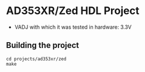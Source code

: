 <!-- no_build_example, no_dts, no_no_os -->

# AD353XR/Zed HDL Project

- VADJ with which it was tested in hardware: 3.3V

## Building the project

```
cd projects/ad353xr/zed
make
```
